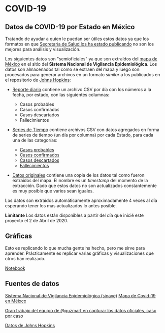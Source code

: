 # COVID-19 

## Datos de COVID-19 por Estado en México

Tratando de ayudar a quien le puedan ser útiles estos datos ya que los formatos en que [Secretaría de Salud los ha estado publicando](https://www.gob.mx/salud/documentos/coronavirus-covid-19-comunicado-tecnico-diario-238449) 
no son los mejores para análisis y visualización.

Los siguientes datos son "semioficiales" ya que son extraídos del [mapa de México](https://ncov.sinave.gob.mx/mapa.aspx) 
en el sitio del **Sistema Nacional de Vigilancia Epidemiológica**. Los datos son almacenados tal como se extraen
del mapa y luego son procesados para generar archivos en un formato *similar* a los publicados en el repositorio de 
[Johns Hopkins](https://github.com/CSSEGISandData/COVID-19/tree/master/csse_covid_19_data/csse_covid_19_time_series):

- [Reporte diario](data/sinave/reporte_diario) contiene un archivo CSV por día con los números
a la fecha, por estado, con las siguientes columnas:
    - Casos probables
    - Casos confirmados
    - Casos descartados
    - Fallecimientos
    
- [Series de Tiempo](data/sinave/series_tiempo) contiene archivos CSV con datos agregados en forma de series 
de tiempo (un día por columna) por cada Estado, para cada una de las categorías:
    - [Casos probables](data/sinave/series_tiempo/serie_tiempo_probables.csv)
    - [Casos confirmados](data/sinave/series_tiempo/serie_tiempo_confirmados.csv)
    - [Casos descartados](data/sinave/series_tiempo/serie_tiempo_descartados.csv)
    - [Fallecimientos](data/sinave/series_tiempo/serie_tiempo_muertos.csv)

- [Datos originales](data/sinave/fuente) contiene una copia de los datos tal como fueron extraídos del mapa. 
El nombre es un *timestamp* del momento de la extracción. Dado que estos datos no son actualizados constantemente
es muy posible que varios sean iguales.
    
Los datos son extraídos automáticamente aproximadamente 4 veces al día esperando tener los mas actualizados lo antes posible. 

**Limitante** Los datos están disponibles a partir del día que inicié este proyecto el 2 de Abril de 2020.


## Gráficas

Esto es replicando lo que mucha gente ha hecho, pero me sirve para aprender. Prácticamente es replicar varias gráficas y visualizaciones que otros han realizado.

[Notebook](covid.ipynb)

## Fuentes de datos

[Sistema Nacional de Vigilancia Epidemiológica (sinave)](https://ncov.sinave.gob.mx/)
[Mapa de Covid-19 en Méixco](https://ncov.sinave.gob.mx/mapa.aspx)

[Gran trabajo del equipo de @guzmart en capturar los datos oficiales, caso por caso](https://github.com/guzmart/covid19_mex)

[Datos de Johns Hopkins](https://github.com/CSSEGISandData/COVID-19/tree/master/csse_covid_19_data/csse_covid_19_time_series)
